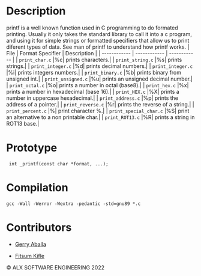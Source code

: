 # Description
 
 printf is a well known function used in C programming to do formated printing. Usually it only takes the standard library to call it into a c program, and using it for simple strings or formatted specifiers that allow us to print diferent types of data. See man of printf to understand how printf works.
 | File  | Format Specifier | Description   |
| ------------ | ------------ | ------------ |
| `print_char.c` |%c| prints characters.|
| `print_string.c` |%s| prints strings.|
| `print_integer.c` |%d| prints decimal numbers.|
| `print_integer.c` |%i| prints integers numbers.|
| `print_binary.c` |%b| prints binary from unsigned int.|
| `print_unsigned.c` |%u| prints an unsigned decimal number.|
| `print_octal.c` |%o| prints a number in octal (base8).|
| `print_hex.c` |%x| prints a number in hexadecimal (base 16).|
| `print_HEX.c` |%X| prints a number in uppercase hexadecimal.|
| `print_address.c` |%p| prints the address of a pointer.|
| `print_reverse.c` |%r| prints the reverse of a string.|
| `print_percent.c` |%| print character %.|
| `print_special_char.c` |%S| print an alternative to a non printable char.|
| `print_ROT13.c` |%R| prints a string in ROT13 base.|
 
 # Prototype
 
` int _printf(const char *format, ...);`

# Compilation

    gcc -Wall -Werror -Wextra -pedantic -std=gnu89 *.c

# Contributors
* [Gerry Aballa](https://github.com/Gerry-Aballa)

* [Fitsum Kifle](https://github.com/fishyeko)

© ALX SOFTWARE ENGINEERING 2022
